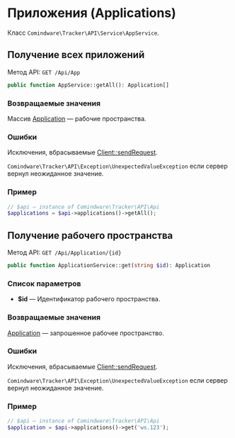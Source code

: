 # Приложения (Applications)

Класс `Comindware\Tracker\API\Service\AppService`.


## Получение всех приложений

Метод API: `GET /Api/App`

```php
public function AppService::getAll(): Application[]
```
### Возвращаемые значения

Массив [Application](models.ru.md#application) — рабочие пространства.

### Ошибки

Исключения, вбрасываемые [Client::sendRequest](client.ru.md#sendrequest).

`Comindware\Tracker\API\Exception\UnexpectedValueException` если сервер вернул неожиданное значение.

### Пример

```php
// $api — instance of Comindware\Tracker\API\Api
$applications = $api->applications()->getAll();
```


## Получение рабочего пространства

Метод API: `GET /Api/Application/{id}`

```php
public function ApplicationService::get(string $id): Application
```
### Список параметров

- **$id** — Идентификатор рабочего пространства.

### Возвращаемые значения

[Application](models.ru.md#application) — запрошенное рабочее пространство.

### Ошибки

Исключения, вбрасываемые [Client::sendRequest](client.ru.md#sendrequest).

`Comindware\Tracker\API\Exception\UnexpectedValueException` если сервер вернул неожиданное значение.

### Пример

```php
// $api — instance of Comindware\Tracker\API\Api
$application = $api->applications()->get('ws.123');
```

